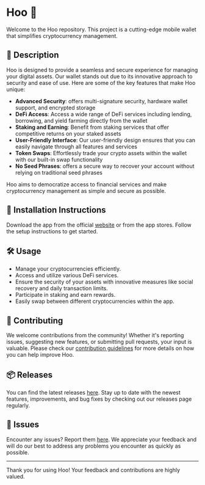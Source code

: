 
# Hoo 🚀

Welcome to the Hoo repository. This project is a cutting-edge mobile wallet that simplifies cryptocurrency management.

## 📜 Description

Hoo is designed to provide a seamless and secure experience for managing your digital assets. Our wallet stands out due to its innovative approach to security and ease of use. Here are some of the key features that make Hoo unique:

- **Advanced Security**: offers multi-signature security, hardware wallet support, and encrypted storage
- **DeFi Access**: Access a wide range of DeFi services including lending, borrowing, and yield farming directly from the wallet
- **Staking and Earning**: Benefit from staking services that offer competitive returns on your staked assets
- **User-Friendly Interface**: Our user-friendly design ensures that you can easily navigate through all features and services
- **Token Swaps**: Effortlessly trade your crypto assets within the wallet with our built-in swap functionality
- **No Seed Phrases**: offers a secure way to recover your account without relying on traditional seed phrases

Hoo aims to democratize access to financial services and make cryptocurrency management as simple and secure as possible.

## 🚀 Installation Instructions

Download the app from the official [website](https://www.example.com) or from the app stores. Follow the setup instructions to get started.

## 🛠️ Usage

- Manage your cryptocurrencies efficiently.
- Access and utilize various DeFi services.
- Ensure the security of your assets with innovative measures like social recovery and daily transaction limits.
- Participate in staking and earn rewards.
- Easily swap between different cryptocurrencies within the app.

## 🤝 Contributing

We welcome contributions from the community! Whether it's reporting issues, suggesting new features, or submitting pull requests, your input is valuable. Please check our [contribution guidelines](../../contributing) for more details on how you can help improve Hoo.

## 📦 Releases

You can find the latest releases [here](../../releases). Stay up to date with the newest features, improvements, and bug fixes by checking out our releases page regularly.

## 🐛 Issues

Encounter any issues? Report them [here](../../issues). We appreciate your feedback and will do our best to address any problems you encounter as quickly as possible.

---

Thank you for using Hoo! Your feedback and contributions are highly valued.
